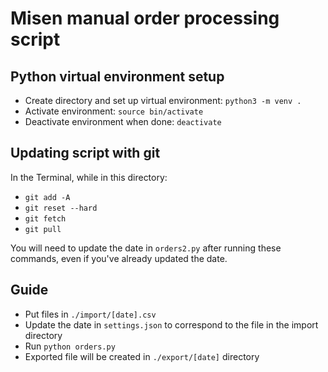 # Misen manual order processing script

## Python virtual environment setup

- Create directory and set up virtual environment: `python3 -m venv .`
- Activate environment: `source bin/activate`
- Deactivate environment when done: `deactivate`

## Updating script with git

In the Terminal, while in this directory:

- `git add -A`
- `git reset --hard`
- `git fetch`
- `git pull`

You will need to update the date in `orders2.py` after running these commands, even if you've already updated the date.

## Guide

- Put files in `./import/[date].csv`
- Update the date in `settings.json` to correspond to the file in the import directory
- Run `python orders.py`
- Exported file will be created in `./export/[date]` directory
